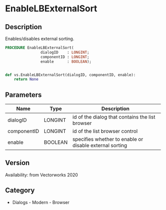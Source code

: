 # EnableLBExternalSort

## Description
Enables/disables external sorting.

```pascal
PROCEDURE EnableLBExternalSort(
				dialogID    : LONGINT;
				componentID : LONGINT;
				enable      : BOOLEAN);
```

```python

def vs.EnableLBExternalSort(dialogID, componentID, enable):
    return None
```

## Parameters
|Name|Type|Description|
|---|---|---|
|dialogID|LONGINT|id of the dialog that contains the list browser|
|componentID|LONGINT|id of the list browser control|
|enable|BOOLEAN|specifies whether to enable or disable external sorting|

## Version
Availability: from Vectorworks 2020
## Category
* Dialogs - Modern - Browser

